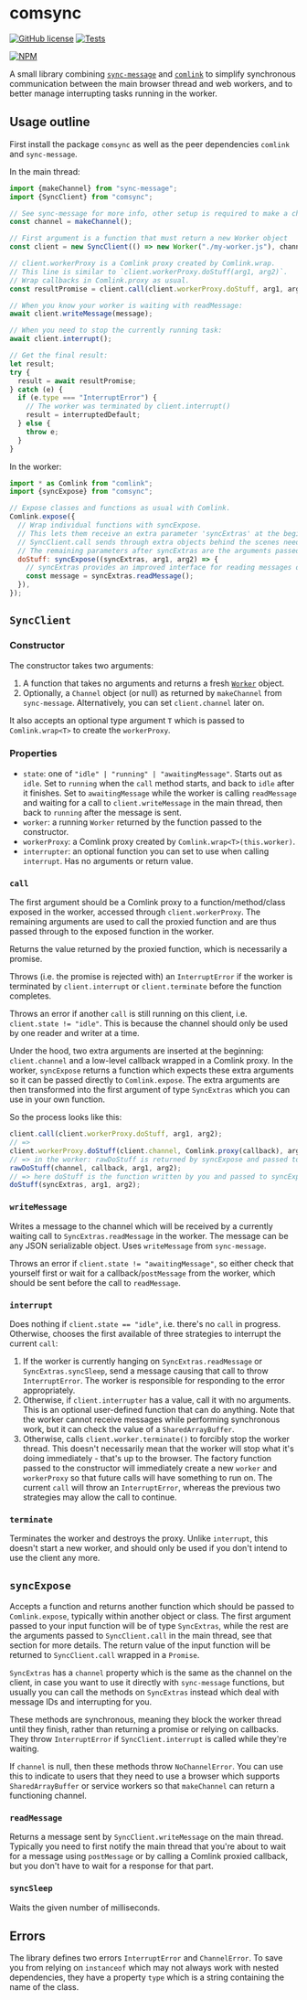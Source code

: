 # comsync

[![GitHub license](https://img.shields.io/github/license/alexmojaki/comsync?style=flat)](https://github.com/alexmojaki/comsync/blob/master/LICENSE) [![Tests](https://github.com/alexmojaki/comsync/workflows/CI/badge.svg)](https://github.com/alexmojaki/comsync/actions)

[![NPM](https://nodei.co/npm/comsync.png)](https://npmjs.org/package/comsync)

A small library combining [`sync-message`](https://github.com/alexmojaki/sync-message) and [`comlink`](https://github.com/GoogleChromeLabs/comlink) to simplify synchronous communication between the main browser thread and web workers, and to better manage interrupting tasks running in the worker.

## Usage outline

First install the package `comsync` as well as the peer dependencies `comlink` and `sync-message`.

In the main thread:

```js
import {makeChannel} from "sync-message";
import {SyncClient} from "comsync";

// See sync-message for more info, other setup is required to make a channel.
const channel = makeChannel();

// First argument is a function that must return a new Worker object
const client = new SyncClient(() => new Worker("./my-worker.js"), channel);

// client.workerProxy is a Comlink proxy created by Comlink.wrap.
// This line is similar to `client.workerProxy.doStuff(arg1, arg2)`.
// Wrap callbacks in Comlink.proxy as usual.
const resultPromise = client.call(client.workerProxy.doStuff, arg1, arg2);

// When you know your worker is waiting with readMessage:
await client.writeMessage(message);

// When you need to stop the currently running task:
await client.interrupt();

// Get the final result:
let result;
try {
  result = await resultPromise;
} catch (e) {
  if (e.type === "InterruptError") {
    // The worker was terminated by client.interrupt()
    result = interruptedDefault;
  } else {
    throw e;
  }
}
```

In the worker:

```js
import * as Comlink from "comlink";
import {syncExpose} from "comsync";

// Expose classes and functions as usual with Comlink.
Comlink.expose({
  // Wrap individual functions with syncExpose.
  // This lets them receive an extra parameter 'syncExtras' at the beginning.
  // SyncClient.call sends through extra objects behind the scenes needed to construct syncExtras.
  // The remaining parameters after syncExtras are the arguments passed to SyncClient.call after the proxy method.
  doStuff: syncExpose((syncExtras, arg1, arg2) => {
    // syncExtras provides an improved interface for reading messages over raw sync-message.
    const message = syncExtras.readMessage();
  }),
});
```

## `SyncClient`

### Constructor

The constructor takes two arguments:

1. A function that takes no arguments and returns a fresh [`Worker`](https://developer.mozilla.org/en-US/docs/Web/API/Worker) object.
2. Optionally, a `Channel` object (or null) as returned by `makeChannel` from `sync-message`. Alternatively, you can set `client.channel` later on.

It also accepts an optional type argument `T` which is passed to `Comlink.wrap<T>` to create the `workerProxy`.

### Properties

- `state`: one of `"idle" | "running" | "awaitingMessage"`. Starts out as `idle`. Set to `running` when the `call` method starts, and back to `idle` after it finishes. Set to `awaitingMessage` while the worker is calling `readMessage` and waiting for a call to `client.writeMessage` in the main thread, then back to `running` after the message is sent.
- `worker`: a running `Worker` returned by the function passed to the constructor.
- `workerProxy`: a Comlink proxy created by `Comlink.wrap<T>(this.worker)`.
- `interrupter`: an optional function you can set to use when calling `interrupt`. Has no arguments or return value.

### `call`

The first argument should be a Comlink proxy to a function/method/class exposed in the worker, accessed through `client.workerProxy`.
The remaining arguments are used to call the proxied function and are thus passed through to the exposed function in the worker.

Returns the value returned by the proxied function, which is necessarily a promise.

Throws (i.e. the promise is rejected with) an `InterruptError` if the worker is terminated by `client.interrupt` or `client.terminate` before the function completes.

Throws an error if another `call` is still running on this client, i.e. `client.state != "idle"`. This is because the channel should only be used by one reader and writer at a time.

Under the hood, two extra arguments are inserted at the beginning: `client.channel` and a low-level callback wrapped in a Comlink proxy.
In the worker, `syncExpose` returns a function which expects these extra arguments so it can be passed directly to `Comlink.expose`.
The extra arguments are then transformed into the first argument of type `SyncExtras` which you can use in your own function.

So the process looks like this:

```js
client.call(client.workerProxy.doStuff, arg1, arg2);
// =>
client.workerProxy.doStuff(client.channel, Comlink.proxy(callback), arg1, arg2);
// => in the worker: rawDoStuff is returned by syncExpose and passed to Comlink.expose
rawDoStuff(channel, callback, arg1, arg2);
// => here doStuff is the function written by you and passed to syncExpose
doStuff(syncExtras, arg1, arg2);
```

### `writeMessage`

Writes a message to the channel which will be received by a currently waiting call to `SyncExtras.readMessage` in the worker. The message can be any JSON serializable object. Uses `writeMessage` from `sync-message`.

Throws an error if `client.state != "awaitingMessage"`, so either check that yourself first or wait for a callback/`postMessage` from the worker, which should be sent before the call to `readMessage`.

### `interrupt`

Does nothing if `client.state == "idle"`, i.e. there's no `call` in progress. Otherwise, chooses the first available of three strategies to interrupt the current `call`:

1. If the worker is currently hanging on `SyncExtras.readMessage` or `SyncExtras.syncSleep`, send a message causing that call to throw `InterruptError`. The worker is responsible for responding to the error appropriately.
2. Otherwise, if `client.interrupter` has a value, call it with no arguments. This is an optional user-defined function that can do anything. Note that the worker cannot receive messages while performing synchronous work, but it can check the value of a `SharedArrayBuffer`.
3. Otherwise, calls `client.worker.terminate()` to forcibly stop the worker thread. This doesn't necessarily mean that the worker will stop what it's doing immediately - that's up to the browser. The factory function passed to the constructor will immediately create a new `worker` and `workerProxy` so that future calls will have something to run on. The current `call` will throw an `InterruptError`, whereas the previous two strategies may allow the call to continue.

### `terminate`

Terminates the worker and destroys the proxy. Unlike `interrupt`, this doesn't start a new worker, and should only be used if you don't intend to use the client any more.

## `syncExpose`

Accepts a function and returns another function which should be passed to `Comlink.expose`, typically within another object or class.
The first argument passed to your input function will be of type `SyncExtras`, while the rest are the arguments passed to `SyncClient.call` in the main thread, see that section for more details. The return value of the input function will be returned to `SyncClient.call` wrapped in a `Promise`.

`SyncExtras` has a `channel` property which is the same as the channel on the client, in case you want to use it directly with `sync-message` functions, but usually you can call the methods on `SyncExtras` instead which deal with message IDs and interrupting for you.

These methods are synchronous, meaning they block the worker thread until they finish, rather than returning a promise or relying on callbacks. They throw `InterruptError` if `SyncClient.interrupt` is called while they're waiting.

If `channel` is null, then these methods throw `NoChannelError`. You can use this to indicate to users that they need to use a browser which supports `SharedArrayBuffer` or service workers so that `makeChannel` can return a functioning channel.

### `readMessage`

Returns a message sent by `SyncClient.writeMessage` on the main thread. Typically you need to first notify the main thread that you're about to wait for a message using `postMessage` or by calling a Comlink proxied callback, but you don't have to wait for a response for that part.

### `syncSleep`

Waits the given number of milliseconds.

## Errors

The library defines two errors `InterruptError` and `ChannelError`. To save you from relying on `instanceof` which may not always work with nested dependencies, they have a property `type` which is a string containing the name of the class.
